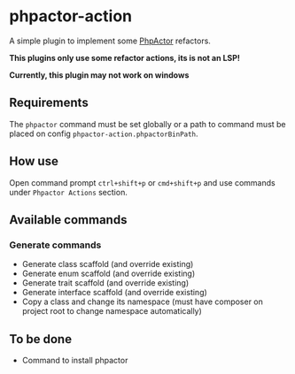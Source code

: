 # phpactor-action

A simple plugin to implement some [PhpActor](https://phpactor.readthedocs.io/en/master/) refactors.

**This plugins only use some refactor actions, its is not an LSP!**

**Currently, this plugin may not work on windows**

## Requirements

The `phpactor` command must be set globally or a path to command must be placed on config `phpactor-action.phpactorBinPath`.

## How use

Open command prompt `ctrl+shift+p` or `cmd+shift+p` and use commands under `Phpactor Actions` section.

## Available commands

### Generate commands
* Generate class scaffold (and override existing)
* Generate enum scaffold (and override existing)
* Generate trait scaffold (and override existing)
* Generate interface scaffold (and override existing)
* Copy a class and change its namespace (must have composer on project root to change namespace automatically)

## To be done
* Command to install phpactor

